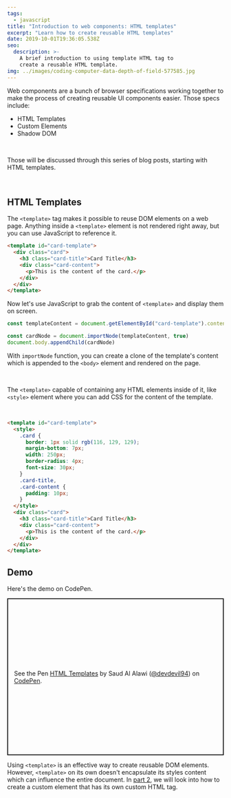 ```yaml
---
tags:
  - javascript
title: "Introduction to web components: HTML templates"
excerpt: "Learn how to create reusable HTML templates"
date: 2019-10-01T19:36:05.538Z
seo:
  description: >-
    A brief introduction to using template HTML tag to
    create a reusable HTML template.
img: ../images/coding-computer-data-depth-of-field-577585.jpg
---
```


Web components are a bunch of browser specifications working together to make the process of creating reusable UI components easier. Those specs include:

- HTML Templates
- Custom Elements
- Shadow DOM

<br>

Those will be discussed through this series of blog posts, starting with HTML templates.

<br>

## HTML Templates

The `<template>` tag makes it possible to reuse DOM elements on a web page. Anything inside a `<template>` element is not rendered right away, but you can use JavaScript to reference it.

```html
<template id="card-template">
  <div class="card">
    <h3 class="card-title">Card Title</h3>
    <div class="card-content">
      <p>This is the content of the card.</p>
    </div>
  </div>
</template>
```

Now let's use JavaScript to grab the content of `<template>` and display them on screen.

```javascript
const templateContent = document.getElementById("card-template").content

const cardNode = document.importNode(templateContent, true)
document.body.appendChild(cardNode)
```

With `importNode` function, you can create a clone of the template's content which is appended to the `<body>` element and rendered on the page.

<br>

The `<template>` capable of containing any HTML elements inside of it, like `<style>` element where you can add CSS for the content of the template.

<br>

```html
<template id="card-template">
  <style>
    .card {
      border: 1px solid rgb(116, 129, 129);
      margin-bottom: 7px;
      width: 250px;
      border-radius: 4px;
      font-size: 30px;
    }
    .card-title,
    .card-content {
      padding: 10px;
    }
  </style>
  <div class="card">
    <h3 class="card-title">Card Title</h3>
    <div class="card-content">
      <p>This is the content of the card.</p>
    </div>
  </div>
</template>
```

## Demo

Here's the demo on CodePen.<br>

<p class="codepen" data-height="365" data-theme-id="dark" data-default-tab="html,result" data-user="devdevil94" data-slug-hash="PoYrBNx" data-preview="true" style="height: 365px; box-sizing: border-box; display: flex; align-items: center; justify-content: center; border: 2px solid; margin: 1em 0; padding: 1em;" data-pen-title="HTML Templates">
  <span>See the Pen <a href="https://codepen.io/devdevil94/pen/PoYrBNx">
  HTML Templates</a> by Saud Al Alawi (<a href="https://codepen.io/devdevil94">@devdevil94</a>)
  on <a href="https://codepen.io">CodePen</a>.</span>
</p>
<script async src="https://static.codepen.io/assets/embed/ei.js"></script>

Using `<template>` is an effective way to create reusable DOM elements. However, `<template>` on its own doesn't encapsulate its styles content which can influence the entire document. In [part 2](/blog/introduction-to-web-components-custom-elements), we will look into how to create a custom element that has its own custom HTML tag.
